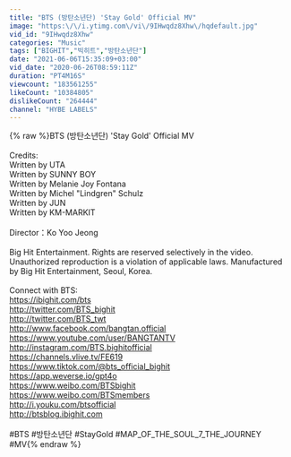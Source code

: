 ```yaml
---
title: "BTS (방탄소년단) 'Stay Gold' Official MV"
image: "https:\/\/i.ytimg.com\/vi\/9IHwqdz8Xhw\/hqdefault.jpg"
vid_id: "9IHwqdz8Xhw"
categories: "Music"
tags: ["BIGHIT","빅히트","방탄소년단"]
date: "2021-06-06T15:35:09+03:00"
vid_date: "2020-06-26T08:59:11Z"
duration: "PT4M16S"
viewcount: "183561255"
likeCount: "10384805"
dislikeCount: "264444"
channel: "HYBE LABELS"
---
```

{% raw %}BTS (방탄소년단) 'Stay Gold' Official MV<br /><br />Credits:<br />Written by UTA<br />Written by SUNNY BOY<br />Written by Melanie Joy Fontana<br />Written by Michel &quot;Lindgren&quot; Schulz<br />Written by JUN<br />Written by KM-MARKIT<br /><br />Director：Ko Yoo Jeong<br /><br />Big Hit Entertainment. Rights are reserved selectively in the video. Unauthorized reproduction is a violation of applicable laws. Manufactured by Big Hit Entertainment, Seoul, Korea.<br /><br />Connect with BTS: <br /><a rel="nofollow" target="blank" href="https://ibighit.com/bts">https://ibighit.com/bts</a> <br /><a rel="nofollow" target="blank" href="http://twitter.com/BTS_bighit">http://twitter.com/BTS_bighit</a><br /><a rel="nofollow" target="blank" href="http://twitter.com/BTS_twt">http://twitter.com/BTS_twt</a> <br /><a rel="nofollow" target="blank" href="http://www.facebook.com/bangtan.official">http://www.facebook.com/bangtan.official</a> <br /><a rel="nofollow" target="blank" href="https://www.youtube.com/user/BANGTANTV">https://www.youtube.com/user/BANGTANTV</a> <br /><a rel="nofollow" target="blank" href="http://instagram.com/BTS.bighitofficial">http://instagram.com/BTS.bighitofficial</a> <br /><a rel="nofollow" target="blank" href="https://channels.vlive.tv/FE619">https://channels.vlive.tv/FE619</a> <br /><a rel="nofollow" target="blank" href="https://www.tiktok.com/@bts_official_bighit">https://www.tiktok.com/@bts_official_bighit</a><br /><a rel="nofollow" target="blank" href="https://app.weverse.io/gpt4o">https://app.weverse.io/gpt4o</a> <br /><a rel="nofollow" target="blank" href="https://www.weibo.com/BTSbighit">https://www.weibo.com/BTSbighit</a> <br /><a rel="nofollow" target="blank" href="https://www.weibo.com/BTSmembers">https://www.weibo.com/BTSmembers</a> <br /><a rel="nofollow" target="blank" href="http://i.youku.com/btsofficial">http://i.youku.com/btsofficial</a> <br /><a rel="nofollow" target="blank" href="http://btsblog.ibighit.com">http://btsblog.ibighit.com</a>   <br /><br />#BTS #방탄소년단 #StayGold #MAP_OF_THE_SOUL_7_THE_JOURNEY #MV{% endraw %}
